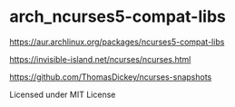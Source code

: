 # arch_ncurses5-compat-libs

https://aur.archlinux.org/packages/ncurses5-compat-libs

https://invisible-island.net/ncurses/ncurses.html

https://github.com/ThomasDickey/ncurses-snapshots

Licensed under MIT License
